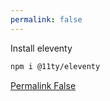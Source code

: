 ```yaml
---
permalink: false
---
```


Install eleventy

```bash
npm i @11ty/eleventy
```

[Permalink False](https://www.11ty.dev/docs/permalinks/#permalink-false)
